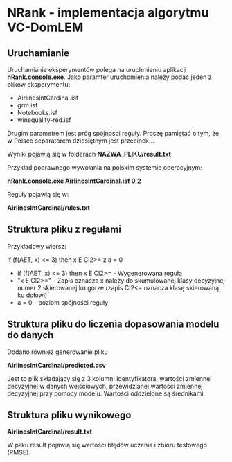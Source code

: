 # NRank - implementacja algorytmu VC-DomLEM

## Uruchamianie

Uruchamianie eksperymentów polega na uruchmieniu aplikacji **nRank.console.exe**. Jako paramter uruchomienia należy podać jeden z plików eksperymentu:

- AirlinesIntCardinal.isf
- grm.isf
- Notebooks.isf
- winequality-red.isf

Drugim parametrem jest próg spójności reguły. Proszę pamiętać o tym, że w Polsce separatorem dziesiętnym jest przecinek...

Wyniki pojawią się w folderach **NAZWA_PLIKU/result.txt**

Przykład poprawnego wywołania na polskim systemie operacyjnym:

**nRank.console.exe AirlinesIntCardinal.isf 0,2**

Reguły pojawią się w:

**AirlinesIntCardinal/rules.txt**

## Struktura pliku z regułami

Przykładowy wiersz:

if (f(AET, x) <= 3) then x E Cl2>= z a = 0

- if (f(AET, x) <= 3) then x E Cl2>= - Wygenerowana reguła
- "x E Cl2>=" - Zapis oznacza x należy do skumulowanej klasy decyzyjnej numer 2 skierowanej ku górze (zapis Cl2<= oznacza klasę skierowaną ku dołowi)
- a = 0 - poziom spójności reguły

## Struktura pliku do liczenia dopasowania modelu do danych

Dodano również generowanie pliku

**AirlinesIntCardinal/predicted.csv**

Jest to plik składający się z 3 kolumn: identyfikatora, wartości zmiennej decyzyjnej w danych wejściowych, przewidzianej wartości zmiennej decyzyjnej przy pomocy modelu. Wartości oddzielone są średnikami.

## Struktura pliku wynikowego

**AirlinesIntCardinal/result.txt**

W pliku result pojawią się wartości błędów uczenia i zbioru testowego (RMSE).
